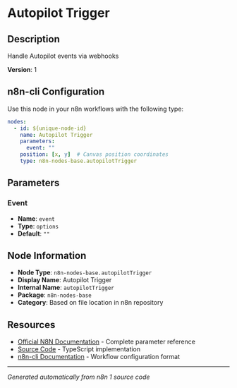 # Autopilot Trigger

## Description

Handle Autopilot events via webhooks

**Version**: 1

## n8n-cli Configuration

Use this node in your n8n workflows with the following type:

```yaml
nodes:
  - id: ${unique-node-id}
    name: Autopilot Trigger
    parameters:
      event: ""
    position: [x, y]  # Canvas position coordinates
    type: n8n-nodes-base.autopilotTrigger
```

## Parameters

### Event

- **Name**: `event`
- **Type**: `options`
- **Default**: `""`


## Node Information

- **Node Type**: `n8n-nodes-base.autopilotTrigger`
- **Display Name**: Autopilot Trigger
- **Internal Name**: `autopilotTrigger`
- **Package**: `n8n-nodes-base`
- **Category**: Based on file location in n8n repository

## Resources

- [Official N8N Documentation](https://docs.n8n.io/integrations/builtin/app-nodes/n8n-nodes-base.autopilottrigger/) - Complete parameter reference
- [Source Code](https://github.com/n8n-io/n8n/blob/master/packages/nodes-base/nodes/Autopilot/AutopilotTrigger.node.ts) - TypeScript implementation
- [n8n-cli Documentation](https://github.com/edenreich/n8n-cli) - Workflow configuration format

---
*Generated automatically from n8n 1 source code*
